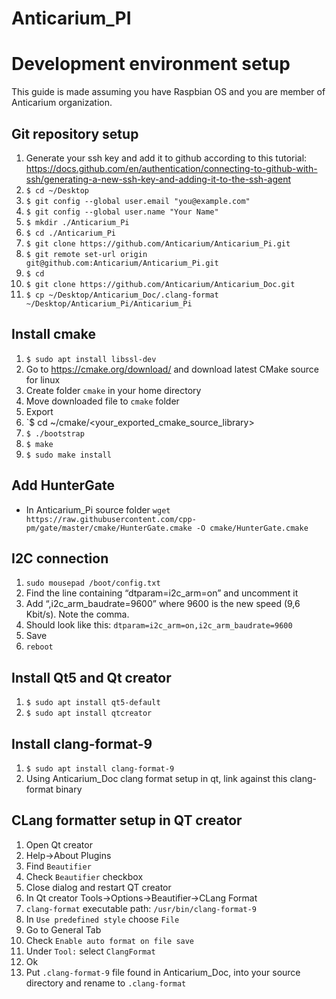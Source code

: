 # Anticarium_PI

# Development environment setup

This guide is made assuming you have Raspbian OS and you are member of Anticarium organization.

## Git repository setup
1. Generate your ssh key and add it to github according to this tutorial: https://docs.github.com/en/authentication/connecting-to-github-with-ssh/generating-a-new-ssh-key-and-adding-it-to-the-ssh-agent
2. `$ cd ~/Desktop`
3. `$ git config --global user.email "you@example.com"`
4. `$ git config --global user.name "Your Name"`
5. `$ mkdir ./Anticarium_Pi`
6. `$ cd ./Anticarium_Pi`
7. `$ git clone https://github.com/Anticarium/Anticarium_Pi.git	`
8. `$ git remote set-url origin git@github.com:Anticarium/Anticarium_Pi.git`
9. `$ cd`
10. `$ git clone https://github.com/Anticarium/Anticarium_Doc.git`
11. `$ cp ~/Desktop/Anticarium_Doc/.clang-format ~/Desktop/Anticarium_Pi/Anticarium_Pi`

## Install cmake
1. `$ sudo apt install libssl-dev`
2. Go to https://cmake.org/download/ and download latest CMake source for linux
3. Create folder `cmake` in your home directory
4. Move downloaded file to `cmake` folder
5. Export
6. `$ cd ~/cmake/<your_exported_cmake_source_library>
7. `$ ./bootstrap`
8. `$ make`
9. `$ sudo make install`

## Add HunterGate
- In Anticarium_Pi source folder `wget https://raw.githubusercontent.com/cpp-pm/gate/master/cmake/HunterGate.cmake -O cmake/HunterGate.cmake` 

## I2C connection
1. `sudo mousepad /boot/config.txt`
2. Find the line containing “dtparam=i2c_arm=on” and uncomment it
3. Add “,i2c_arm_baudrate=9600” where 9600 is the new speed (9,6 Kbit/s). Note the comma.
4. Should look like this: `dtparam=i2c_arm=on,i2c_arm_baudrate=9600`
5. Save
6. `reboot`

## Install Qt5 and Qt creator
1. `$ sudo apt install qt5-default` 
2. `$ sudo apt install qtcreator`

## Install clang-format-9
1. `$ sudo apt install clang-format-9`
2. Using Anticarium_Doc clang format setup in qt, link against this clang-format binary 

## CLang formatter setup in QT creator
1. Open Qt creator
2. Help->About Plugins
3. Find `Beautifier`
4. Check `Beautifier` checkbox
5. Close dialog and restart QT creator
6. In Qt creator Tools->Options->Beautifier->CLang Format
7. `clang-format` executable path: `/usr/bin/clang-format-9`
8. In `Use predefined style` choose `File`
9. Go to General Tab
10. Check `Enable auto format on file save`
11. Under `Tool:` select `ClangFormat`
12. Ok
13. Put `.clang-format-9` file found in Anticarium_Doc, into your source directory and rename to `.clang-format`
